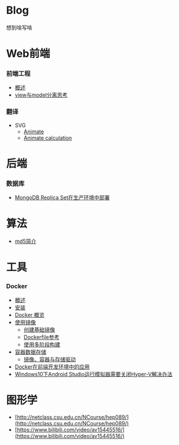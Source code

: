 # Blog
想到啥写啥

# Web前端
### 前端工程
+ [概述](./frontend/1-intro.md)
+ [view与model分离思考](./frontend/2-split-view-and-model.md)

### 翻译
+ SVG
  + [Animate](./frontend/svg/SVG-<Animate>-begin.md)
  + [Animate calculation](./frontend/SVG-<animate>-calculation.md)

# 后端
### 数据库
+ [MongoDB Replica Set在生产环境中部署](./backend/database/MongoDB-Replica-Set-Deploy/README.md)

# 算法
+ [md5简介](./algorithms/hash/md5.md)

# 工具
### Docker
+ [概述](./tools/docker/1-intro.md)
+ [安装](./tools/docker/2-install.md)
+ [Docker 概览](./tools/docker/3-docker-overview.md)
+ [使用镜像](./tools/docker/4-work-in-images.md)
  + [创建基础镜像](./tools/docker/4-2-create-a-base-image.md)
  + [Dockerfile参考](./tools/docker/4-1-dockerfile-reference.md)
  + [使用多阶段构建](./tools/docker/4-3-use-multi-stage-builds.md)
+ [容器数据存储](./tools/docker/5-storage-data-within-containers.md)
  + [镜像、容器与存储驱动](./tools/docker/5-1-about-images-containers-and-storage-drivers.md)
+ [Docker在前端开发环境中的应用](./tools/docker/usage/1-docker-in-frontend.md)
+ [Windows10下Android Studio运行模拟器需要关闭Hyper-V解决办法](./tools/docker/usage/2-run-andriod-studio-without-disable-hypver-v.md)

# 图形学
+ [http://netclass.csu.edu.cn/NCourse/hep089/](http://netclass.csu.edu.cn/NCourse/hep089/)
+ [https://www.bilibili.com/video/av15445516/](https://www.bilibili.com/video/av15445516/)
